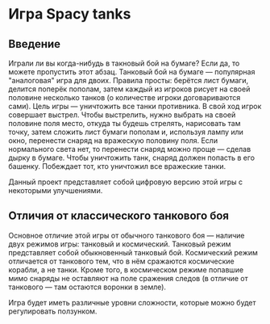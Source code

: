 # Игра Spacy tanks

## Введение
Играли ли вы когда-нибудь в такновый бой на бумаге? Если да, то можете пропустить этот абзац. Танковый бой на бумаге — популярная "аналоговая" игра для двоих. Правила просты: берётся лист бумаги, делится поперёк пополам, затем каждый из игроков рисует на своей половине несколько танков (о количестве игроки договариваются сами). Цель игры — уничтожить все танки противника. В свой ход игрок совершает выстрел. Чтобы выстрелить, нужно выбрать на своей половине поля место, откуда ты будешь стрелять, нарисовать там точку, затем сложить лист бумаги пополам и, используя лампу или окно, перенести снаряд на вражескую половину поля. Если нормального света нет, то перенести снаряд можно проще — сделав дырку в бумаге. Чтобы уничтожить танк, снаряд должен попасть в его башенку. Побеждает тот, кто уничтожил все вражеские танки.

Данный проект представляет собой цифровую версию этой игры с некоторыми улучшениями.

## Отличия от классического танкового боя
Основное отличие этой игры от обычного танкового боя — наличие двух режимов игры: танковый и космический. Танковый режим представляет собой обыкновенный танковый бой. Космический режим отличается от танкового тем, что в нём сражаются космические корабли, а не танки. Кроме того, в космическом режиме попавшие мимо снаряды не оставляют на поле сражения следов (в отличие от танкового — там остаются воронки в земле).

Игра будет иметь различные уровни сложности, которые можно будет регулировать ползунком.
